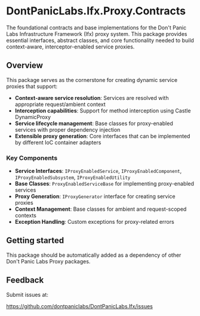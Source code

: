 # DontPanicLabs.Ifx.Proxy.Contracts

The foundational contracts and base implementations for the Don't Panic Labs Infrastructure Framework (Ifx) proxy system. This package provides essential interfaces, abstract classes, and core functionality needed to build context-aware, interceptor-enabled service proxies.

## Overview

This package serves as the cornerstone for creating dynamic service proxies that support:

- **Context-aware service resolution**: Services are resolved with appropriate request/ambient context
- **Interception capabilities**: Support for method interception using Castle DynamicProxy
- **Service lifecycle management**: Base classes for proxy-enabled services with proper dependency injection
- **Extensible proxy generation**: Core interfaces that can be implemented by different IoC container adapters

### Key Components

- **Service Interfaces**: `IProxyEnabledService`, `IProxyEnabledComponent`, `IProxyEnabledSubsystem`, `IProxyEnabledUtility`
- **Base Classes**: `ProxyEnabledServiceBase` for implementing proxy-enabled services
- **Proxy Generation**: `IProxyGenerator` interface for creating service proxies
- **Context Management**: Base classes for ambient and request-scoped contexts
- **Exception Handling**: Custom exceptions for proxy-related errors

## Getting started

This package should be automatically added as a dependency of other Don't Panic Labs Proxy packages.

## Feedback

Submit issues at:

https://github.com/dontpaniclabs/DontPanicLabs.Ifx/issues